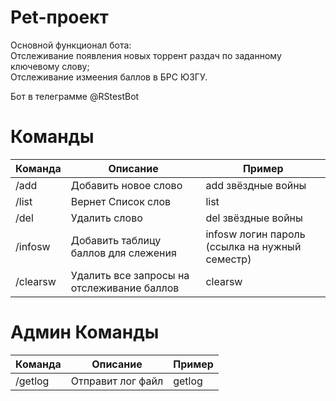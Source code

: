 # Pet-проект  
Основной функционал бота:  
Отслеживание появления новых торрент раздач по заданному ключевому слову;  
Отслеживание измеения баллов в БРС ЮЗГУ.

Бот в телеграмме @RStestBot  
# Команды

Команда| Описание | Пример  
---- | -------------------- | --------------------
/add | Добавить новое слово | add звёздные войны  
/list | Вернет Список слов | list  
/del | Удалить слово | del звёздные войны  
/infosw | Добавить таблицу баллов для слежения | infosw логин пароль (ссылка на нужный семестр)
/clearsw | Удалить все запросы на отслеживание баллов | clearsw

# Админ Команды

Команда| Описание | Пример  
---- | -------------------- | --------------------
/getlog | Отправит лог файл | getlog   
